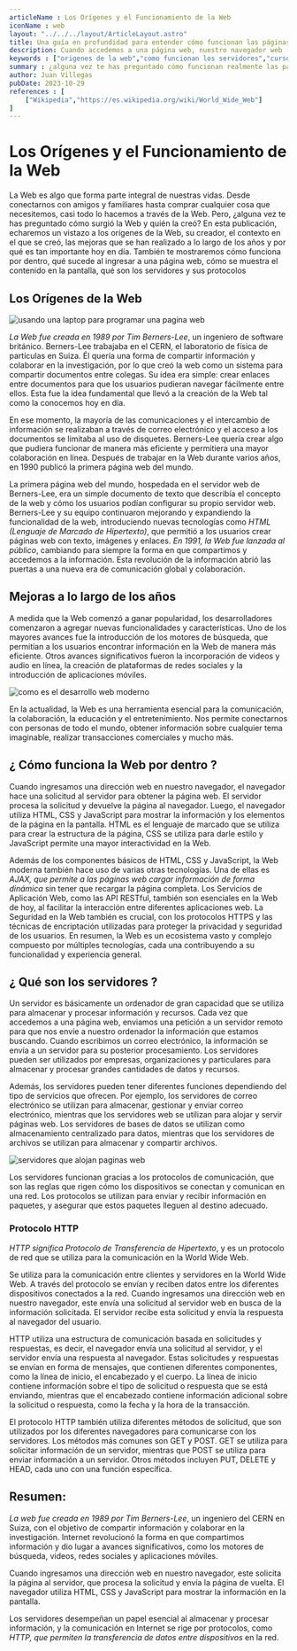 ```yaml
---
articleName : Los Orígenes y el Funcionamiento de la Web
iconName : web
layout: "../../../layout/ArticleLayout.astro"
title: Una guía en profundidad para entender cómo funcionan las páginas web | ILoveJS
description: Cuando accedemos a una página web, nuestro navegador web (por ejemplo, Chrome, Firefox o Safari) se conecta al servidor alojado en la dirección de la página que estamos intentando acceder y solicita la descarga del documento HTML, CSS y JavaScript. Una vez que el servidor recibe esta petición, envía el documento completo al navegador. El navegador entonces analiza el documento y lo representa visualmente en la pantalla del usuario.
keywords : ["origenes de la web","como funcionan los servidores","curso de desarrollo web","quien creo la web","protocolos de transferencia","javascript","codigo web","desarrollo web","programacion web","historia de la web","html","css","javascript","funcionamiento de la web","como funciona internet"]
summary : ¿alguna vez te has preguntado cómo funcionan realmente las páginas web? En este post te hablaré sobre el funcionamiento de las páginas web y sus orígenes.
author: Juan Villegas
pubDate: 2023-10-29
references : [
    ["Wikipedia","https://es.wikipedia.org/wiki/World_Wide_Web"]
]
---
```


# Los Orígenes y el Funcionamiento de la Web

La Web es algo que forma parte integral de nuestras vidas. Desde conectarnos con amigos y familiares hasta comprar cualquier cosa que necesitemos, casi todo lo hacemos a través de la Web. Pero, ¿alguna vez te has preguntado cómo surgió la Web y quién la creó? En esta publicación, echaremos un vistazo a los orígenes de la Web, su creador, el contexto en el que se creó, las mejoras que se han realizado a lo largo de los años y por qué es tan importante hoy en día. También te mostraremos cómo funciona por dentro, qué sucede al ingresar a una página web, cómo se muestra el contenido en la pantalla, qué son los servidores y sus protocolos

## Los Orígenes de la Web

![usando una laptop para programar una pagina web](https://images.pexels.com/photos/5483077/pexels-photo-5483077.jpeg?auto=compress&cs=tinysrgb&w=1260&h=750&dpr=2)

*La Web fue creada en 1989 por Tim Berners-Lee*, un ingeniero de software británico. Berners-Lee trabajaba en el CERN, el laboratorio de física de partículas en Suiza. Él quería una forma de compartir información y colaborar en la investigación, por lo que creó la web como un sistema para compartir documentos entre colegas. Su idea era simple: crear enlaces entre documentos para que los usuarios pudieran navegar fácilmente entre ellos. Esta fue la idea fundamental que llevó a la creación de la Web tal como la conocemos hoy en día.


En ese momento, la mayoría de las comunicaciones y el intercambio de información se realizaban a través de correo electrónico y el acceso a los documentos se limitaba al uso de disquetes. Berners-Lee quería crear algo que pudiera funcionar de manera más eficiente y permitiera una mayor colaboración en línea. Después de trabajar en la Web durante varios años, en 1990 publicó la primera página web del mundo.

La primera página web del mundo, hospedada en el servidor web de Berners-Lee, era un simple documento de texto que describía el concepto de la web y cómo los usuarios podían configurar su propio servidor web. Berners-Lee y su equipo continuaron mejorando y expandiendo la funcionalidad de la web, introduciendo nuevas tecnologías como *HTML (Lenguaje de Marcado de Hipertexto)*, que permitió a los usuarios crear páginas web con texto, imágenes y enlaces. *En 1991, la Web fue lanzada al público*, cambiando para siempre la forma en que compartimos y accedemos a la información. Esta revolución de la información abrió las puertas a una nueva era de comunicación global y colaboración.

## Mejoras a lo largo de los años

A medida que la Web comenzó a ganar popularidad, los desarrolladores comenzaron a agregar nuevas funcionalidades y características. Uno de los mayores avances fue la introducción de los motores de búsqueda, que permitían a los usuarios encontrar información en la Web de manera más eficiente. Otros avances significativos fueron la incorporación de videos y audio en línea, la creación de plataformas de redes sociales y la introducción de aplicaciones móviles.

![como es el desarrollo web moderno](https://images.pexels.com/photos/577585/pexels-photo-577585.jpeg?auto=compress&cs=tinysrgb&w=1260&h=750&dpr=2)

En la actualidad, la Web es una herramienta esencial para la comunicación, la colaboración, la educación y el entretenimiento. Nos permite conectarnos con personas de todo el mundo, obtener información sobre cualquier tema imaginable, realizar transacciones comerciales y mucho más.

## ¿ Cómo funciona la Web por dentro ?

Cuando ingresamos una dirección web en nuestro navegador, el navegador hace una solicitud al servidor para obtener la página web. El servidor procesa la solicitud y devuelve la página al navegador. Luego, el navegador utiliza HTML, CSS y JavaScript para mostrar la información y los elementos de la página en la pantalla. HTML es el lenguaje de marcado que se utiliza para crear la estructura de la página, CSS se utiliza para darle estilo y JavaScript permite una mayor interactividad en la Web.

Además de los componentes básicos de HTML, CSS y JavaScript, la Web moderna también hace uso de varias otras tecnologías. Una de ellas es *AJAX, que permite a las páginas web cargar información de forma dinámica* sin tener que recargar la página completa. Los Servicios de Aplicación Web, como las API RESTful, también son esenciales en la Web de hoy, al facilitar la interacción entre diferentes aplicaciones web. La Seguridad en la Web también es crucial, con los protocolos HTTPS y las técnicas de encriptación utilizadas para proteger la privacidad y seguridad de los usuarios. En resumen, la Web es un ecosistema vasto y complejo compuesto por múltiples tecnologías, cada una contribuyendo a su funcionalidad y experiencia general.

## ¿ Qué son los servidores ?

Un servidor es básicamente un ordenador de gran capacidad que se utiliza para almacenar y procesar información y recursos. Cada vez que accedemos a una página web, enviamos una petición a un servidor remoto para que nos envíe a nuestro ordenador la información que estamos buscando. Cuando escribimos un correo electrónico, la información se envía a un servidor para su posterior procesamiento. Los servidores pueden ser utilizados por empresas, organizaciones y particulares para almacenar y procesar grandes cantidades de datos y recursos.

Además, los servidores pueden tener diferentes funciones dependiendo del tipo de servicios que ofrecen. Por ejemplo, los servidores de correo electrónico se utilizan para almacenar, gestionar y enviar correo electrónico, mientras que los servidores web se utilizan para alojar y servir páginas web. Los servidores de bases de datos se utilizan como almacenamiento centralizado para datos, mientras que los servidores de archivos se utilizan para almacenar y compartir archivos.

![servidores que alojan paginas web](https://images.pexels.com/photos/325229/pexels-photo-325229.jpeg?auto=compress&cs=tinysrgb&w=1260&h=750&dpr=2)

Los servidores funcionan gracias a los protocolos de comunicación, que son las reglas que rigen cómo los dispositivos se conectan y comunican en una red. Los protocolos se utilizan para enviar y recibir información en paquetes, y asegurar que estos paquetes lleguen al destino adecuado.

### Protocolo HTTP

*HTTP significa Protocolo de Transferencia de Hipertexto*, y es un protocolo de red que se utiliza para la comunicación en la World Wide Web.

Se utiliza para la comunicación entre clientes y servidores en la World Wide Web. A través del protocolo se envían y reciben datos entre los diferentes dispositivos conectados a la red. Cuando ingresamos una dirección web en nuestro navegador, este envía una solicitud al servidor web en busca de la información solicitada. El servidor recibe esta solicitud y envía la respuesta al navegador del usuario.

HTTP utiliza una estructura de comunicación basada en solicitudes y respuestas, es decir, el navegador envía una solicitud al servidor, y el servidor envía una respuesta al navegador. Estas solicitudes y respuestas se envían en forma de mensajes, que contienen diferentes componentes, como la línea de inicio, el encabezado y el cuerpo. La línea de inicio contiene información sobre el tipo de solicitud o respuesta que se está enviando, mientras que el encabezado contiene información adicional sobre la solicitud o respuesta, como la fecha y la hora de la transacción.

El protocolo HTTP también utiliza diferentes métodos de solicitud, que son utilizados por los diferentes navegadores para comunicarse con los servidores. Los métodos más comunes son GET y POST. GET se utiliza para solicitar información de un servidor, mientras que POST se utiliza para enviar información a un servidor. Otros métodos incluyen PUT, DELETE y HEAD, cada uno con una función específica.

## Resumen:

*La web fue creada en 1989 por Tim Berners-Lee*, un ingeniero del CERN en Suiza, con el objetivo de compartir información y colaborar en la investigación. Internet revolucionó la forma en que compartimos información y dio lugar a avances significativos, como los motores de búsqueda, videos, redes sociales y aplicaciones móviles.

Cuando ingresamos una dirección web en nuestro navegador, este solicita la página al servidor, que procesa la solicitud y envía la página de vuelta. El navegador utiliza HTML, CSS y JavaScript para mostrar la información en la pantalla.

Los servidores desempeñan un papel esencial al almacenar y procesar información, y la comunicación en Internet se rige por protocolos, como *HTTP, que permiten la transferencia de datos entre dispositivos* en la red.